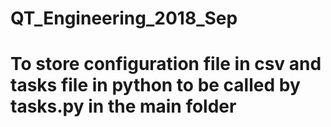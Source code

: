 # QT_Engineering_2018_Sep


# To store configuration file in csv and tasks file in python to be called by tasks.py in the main folder 